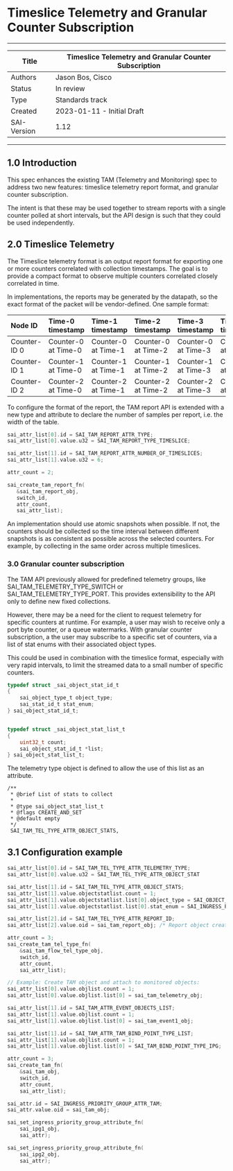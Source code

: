 #  Timeslice Telemetry and Granular Counter Subscription
-------------------------------------------------------------------------------
 Title       | Timeslice Telemetry and Granular Counter Subscription
-------------|-----------------------------------------------------------------
 Authors     | Jason Bos, Cisco
 Status      | In review
 Type        | Standards track
 Created     | 2023-01-11 - Initial Draft
 SAI-Version | 1.12
-------------------------------------------------------------------------------


## 1.0  Introduction

This spec enhances the existing TAM (Telemetry and Monitoring) spec to address two new features: timeslice telemetry report format, and granular counter subscription.

The intent is that these may be used together to stream reports with a single counter polled at short intervals, but the API design is such that they could be used
independently.

## 2.0 Timeslice Telemetry

The Timeslice telemetry format is an output report format for exporting one or more counters correlated with collection timestamps. The goal is to provide a compact format to observe multiple counters correlated closely correlated in time.

In implementations, the reports may be generated by the datapath, so the exact format of the packet will be vendor-defined. One sample format:

| Node ID | Time-0 timestamp | Time-1 timestamp | Time-2 timestamp | Time-3 timestamp | Time-4 timestamp | Time-5 timestamp |
| :--- | :--- | :--- | :--- | :--- | :--- | :--- |
| Counter-ID 0 | Counter-0 at Time-0 | Counter-0 at Time-1 | Counter-0 at Time-2 | Counter-0 at Time-3 | Counter-0 at Time-4 | Counter-0 at Time-5  |
| Counter-ID 1 | Counter-1 at Time-0 | Counter-1 at Time-1 | Counter-1 at Time-2 | Counter-1 at Time-3 | Counter-1 at Time-4 | Counter-1 at Time-5  |
| Counter-ID 2 | Counter-2 at Time-0 | Counter-2 at Time-1 | Counter-2 at Time-2 | Counter-2 at Time-3 | Counter-2 at Time-4 | Counter-2 at Time-5  |

To configure the format of the report, the TAM report API is extended with a new type and attribute to declare the number of samples per report, i.e. the width of the table.

```c
sai_attr_list[0].id = SAI_TAM_REPORT_ATTR_TYPE;
sai_attr_list[0].value.u32 = SAI_TAM_REPORT_TYPE_TIMESLICE;

sai_attr_list[1].id = SAI_TAM_REPORT_ATTR_NUMBER_OF_TIMESLICES;
sai_attr_list[1].value.u32 = 6;

attr_count = 2;

sai_create_tam_report_fn(
   &sai_tam_report_obj,
   switch_id,
   attr_count,
   sai_attr_list);
```

An implementation should use atomic snapshots when possible. If not, the counters should be collected so the time interval between different snapshots is as consistent as possible across the selected counters. For example, by collecting in the same order across multiple timeslices.

### 3.0 Granular counter subscription

The TAM API previously allowed for predefined telemetry groups, like SAI_TAM_TELEMETRY_TYPE_SWITCH or SAI_TAM_TELEMETRY_TYPE_PORT. This provides extensibility to the API only to define new fixed collections.

However, there may be a need for the client to request telemetry for specific counters at runtime. For example, a user may wish to receive only a port byte counter, or a queue watermarks. With granular counter subscription, a the user may subscribe to a specific set of counters, via a list of stat enums with their associated object types.

This could be used in combination with the timeslice format, especially with very rapid intervals, to limit the streamed data to a small number of specific counters.

```c
typedef struct _sai_object_stat_id_t
{
    sai_object_type_t object_type;
    sai_stat_id_t stat_enum;
} sai_object_stat_id_t;


typedef struct _sai_object_stat_list_t
{
    uint32_t count;
    sai_object_stat_id_t *list;
} sai_object_stat_list_t;    
```

The telemetry type object is defined to allow the use of this list as an attribute.

```
/**
 * @brief List of stats to collect
 *
 * @type sai_object_stat_list_t
 * @flags CREATE_AND_SET
 * @default empty
 */
 SAI_TAM_TEL_TYPE_ATTR_OBJECT_STATS,
```

## 3.1 Configuration example

```c
sai_attr_list[0].id = SAI_TAM_TEL_TYPE_ATTR_TELEMETRY_TYPE;
sai_attr_list[0].value.u32 = SAI_TAM_TEL_TYPE_ATTR_OBJECT_STAT

sai_attr_list[1].id = SAI_TAM_TEL_TYPE_ATTR_OBJECT_STATS;
sai_attr_list[1].value.objectstatlist.count = 1;
sai_attr_list[1].value.objectstatlist.list[0].object_type = SAI_OBJECT_TYPE_INGRESS_PRIORITY_GROUP;
sai_attr_list[1].value.objectstatlist.list[0].stat_enum = SAI_INGRESS_PRIORITY_GROUP_STAT_CURR_OCCUPANCY_BYTES;

sai_attr_list[2].id = SAI_TAM_TEL_TYPE_ATTR_REPORT_ID;
sai_attr_list[2].value.oid = sai_tam_report_obj; /* Report object created earlier and reused */

attr_count = 3;
sai_create_tam_tel_type_fn(
    &sai_tam_flow_tel_type_obj,
    switch_id,
    attr_count,
    sai_attr_list);

// Example: Create TAM object and attach to monitored objects:
sai_attr_list[0].value.objlist.count = 1;
sai_attr_list[0].value.objlist.list[0] = sai_tam_telemetry_obj;

sai_attr_list[1].id = SAI_TAM_ATTR_EVENT_OBJECTS_LIST;
sai_attr_list[1].value.objlist.count = 1;
sai_attr_list[1].value.objlist.list[0] = sai_tam_event1_obj;

sai_attr_list[1].id = SAI_TAM_ATTR_TAM_BIND_POINT_TYPE_LIST;
sai_attr_list[1].value.objlist.count = 1;
sai_attr_list[1].value.objlist.list[0] = SAI_TAM_BIND_POINT_TYPE_IPG;

attr_count = 3;
sai_create_tam_fn(
    &sai_tam_obj,
    switch_id,
    attr_count,
    sai_attr_list);

sai_attr.id = SAI_INGRESS_PRIORITY_GROUP_ATTR_TAM;
sai_attr.value.oid = sai_tam_obj;

sai_set_ingress_priority_group_attribute_fn(
    sai_ipg1_obj,
    sai_attr);

sai_set_ingress_priority_group_attribute_fn(
    sai_ipg2_obj,
    sai_attr);
```
